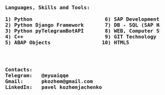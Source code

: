 <pre>
<h3>Languages, Skills and Tools: <br>
1) Python                        6) SAP Development
2) Python Django Framework       7) DB - SQL (SAP Hana, MySQL, SQLite)
3) Python pyTelegramBotAPI       8) WEB, Computer Systems
4) C++                           9) GIT Technology
5) ABAP Objects                 10) HTML5
</h3></pre><pre>
<h3>Contacts:
Telegram:   @eyuaiqqe
Gmail:      pkozhem@gmail.com
LinkedIn:   pavel kozhemjachenko
</h3></pre>
